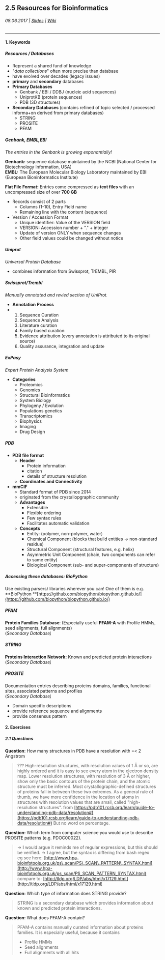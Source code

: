 ## 2.5 Resources for Bioinformatics

###### 08.06.2017 \| [Slides](https://www.rostlab.org/sites/default/files/fileadmin/teaching/SoSe17/PP1CS/20170608_PP1_resources.pdf) \| [Wiki](https://i12r-studfilesrv.informatik.tu-muenchen.de/sose17/pp4cs1/index.php/Resources_for_Biological_Informations_/_Formats)

---

#### 1. Keywords

##### Resources / Databases

* Represent a shared fund of knowledge
* "_data collections_" often more precise than database
* have evolved over decades \(legacy issues\)
* **primary** and **secondary** databases
* **Primary Databases**
  * Genbank / EBI / DDBJ \(nucleic acid sequences\)
  * UniprotKB \(protein sequences\)
  * PDB \(3D structures\)
* **Secondary Databases** \(contains refined of topic selected / processed informa+on derived from primary databases\)
  * STRING
  * PROSITE
  * PFAM

##### Genbank, EMBL,EBI

_The entries in the Genbank is growing exponantially!_

**Genbank:** sequence database maintained by the NCBI \(National Center for Biotechnology Information, USA\)  
**EMBL:** The European Molecular Biology Laboratory maintained by EBI \(European Bioninformatics Institute\)

**Flat File Format:** Entries come compressed as **text files** with an uncompressed size of over **700 GB**

* Records consist of 2 parts
  * Columns \(1-10\), Entry Field name
  * Remaining line with the content \(sequence\)
* Version / Accession Format
  * Unique identifier: Value of the VERSION field
  * VERSION: Accession number + "." + integer
  * Update of version ONLY when sequence changes
  * Other field values could be changed without notice

##### Uniprot

_Universal Protein Database_

* combines information from Swissprot, TrEMBL, PIR

##### Swissprot/Trembl

_Manually annotated and revied section of UniProt._

* **Annotation Process**
* 1. Sequence Curation
  2. Sequence Analysis
  3. Literature curation
  4. Family based curation
  5. Evidence attribution \(every annotation is attributed to its original source\)
  6. Quality assurance, integration and update

##### ExPasy

_Expert Protein Analysis System_

* **Categories**
  * Proteomics
  * Genomics
  * Structural Bioinformatics
  * System Biology
  * Phylogeny / Evolution
  * Populations genetics
  * Transcriptomics
  * Biophysics
  * Imaging
  * Drug Design

##### PDB

* **PDB file format**
  * **Header**
    * Protein information
    * citation
    * details of structure resolution
  * **Coordinates and Connectivity**
* **mmCIF**
  * Standard format of PDB since 2014
  * originated from the crystallopgraphic community
  * **Advantages**
    * Extensible
    * Flexible ordering
    * Few syntax rules
    * Facilitates automatic validation
  * **Concepts**
    * Entity: \(polymer, non-polymer, water\)
    * Chemical Component \(blocks that build entities -&gt; non-standard residue\)
    * Structural Component \(structural features, e.g. helix\)
    * Asymmetric Unit Component \(chain, two components can refer to same entity\)
    * Biological Component \(sub- and super-components of structure\)

##### Accessing these databases: BioPython

Use existing parsers/ libraries wherever you can! One of them is e.g. **BioPython **[https://github.com/biopython/biopython.github.io/](https://github.com/biopython/biopython.github.io/)

##### PFAM

**Protein Families Database**: \(Especially useful **PFAM-A** with Profile HMMs, seed alignments, full alignments\)  
\(_Secondary Database\)_

##### STRING

**Proteins Interaction Network:** Known and predicted protein interactions  
\(_Secondary Database\)_

##### PROSITE

Documentation entries describing proteins domains, families, functional sites, associated patterns and profiles  
\(_Secondary Database\)_

* Domain specific descriptions
* provide reference sequence and alignments
* provide consensus pattern

#### 2. Exercises

##### 2.1 Questions

**Question:** How many structures in PDB have a resolution with =&lt; 2 Angstrom
> ???
> High-resolution structures, with resolution values of 1 Å or so, are highly ordered and it is easy to see every atom in the electron density map. Lower resolution structures, with resolution of 3 Å or higher, show only the basic contours of the protein chain, and the atomic structure must be inferred. Most crystallographic-defined structures of proteins fall in between these two extremes. As a general rule of thumb, we have more confidence in the location of atoms in structures with resolution values that are small, called "high-resolution structures". from [https://pdb101.rcsb.org/learn/guide-to-understanding-pdb-data/resolution#](https://pdb101.rcsb.org/learn/guide-to-understanding-pdb-data/resolution#)
But no word on percentage.

**Question:** Which term from computer science you would use to describe PROSITE patterns \(e.g. PDOC00022\).


>
> -&gt; I would argue it reminds me of regular expressions, but this should be verified. 
> -&gt; I agree, but the syntax is differing from bash regex  
> eg see here: [http://www.hpa-bioinfotools.org.uk/ps\_scan/PS\_SCAN\_PATTERN\_SYNTAX.html](http://www.hpa-bioinfotools.org.uk/ps_scan/PS_SCAN_PATTERN_SYNTAX.html)
> compare to: [http://tldp.org/LDP/abs/html/x17129.html](http://tldp.org/LDP/abs/html/x17129.html)

**Question:** Which type of information does STRING provide?

> STRING is a secondary database which provides information about known and predicted protein interactions.

**Question:** What does PFAM-A contain?

> PFAM-A contains manually curated information about proteins families. It is especially useful, because it contains
>
> * Profile HMMs
> * Seed alignments
> * Full alignments with all hits



